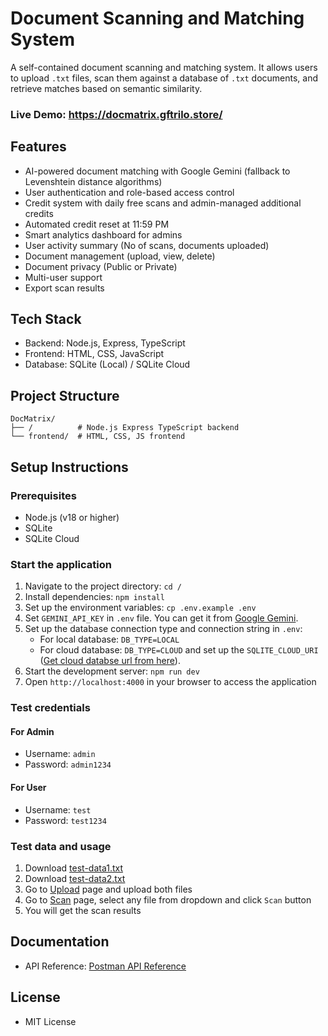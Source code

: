 # Document Scanning and Matching System

A self-contained document scanning and matching system. It allows users to upload `.txt` files, scan them against a database of `.txt` documents, and retrieve matches based on semantic similarity.

### Live Demo: https://docmatrix.gftrilo.store/

## Features

- AI-powered document matching with Google Gemini (fallback to Levenshtein distance algorithms)
- User authentication and role-based access control
- Credit system with daily free scans and admin-managed additional credits
- Automated credit reset at 11:59 PM
- Smart analytics dashboard for admins
- User activity summary (No of scans, documents uploaded)
- Document management (upload, view, delete)
- Document privacy (Public or Private)
- Multi-user support
- Export scan results

## Tech Stack

- Backend: Node.js, Express, TypeScript
- Frontend: HTML, CSS, JavaScript
- Database: SQLite (Local) / SQLite Cloud

## Project Structure

```
DocMatrix/
├── /          # Node.js Express TypeScript backend
└── frontend/  # HTML, CSS, JS frontend
```

## Setup Instructions

### Prerequisites

- Node.js (v18 or higher)
- SQLite
- SQLite Cloud

### Start the application

1. Navigate to the project directory: `cd /`
2. Install dependencies: `npm install`
3. Set up the environment variables: `cp .env.example .env`
4. Set `GEMINI_API_KEY` in `.env` file. You can get it from [Google Gemini](https://aistudio.google.com/apikey).
5. Set up the database connection type and connection string in `.env`:
   - For local database: `DB_TYPE=LOCAL`
   - For cloud database: `DB_TYPE=CLOUD` and set up the `SQLITE_CLOUD_URI` ([Get cloud databse url from here](https://sqlitecloud.io/)). 
6. Start the development server: `npm run dev`
7. Open `http://localhost:4000` in your browser to access the application


### Test credentials

#### For Admin
- Username: `admin`
- Password: `admin1234`

#### For User
- Username: `test`
- Password: `test1234`

### Test data and usage

1. Download [test-data1.txt](https://storage.googleapis.com/gocsgc/docmatrix/test-data1.txt)
2. Download [test-data2.txt](https://storage.googleapis.com/gocsgc/docmatrix/test-data2.txt)
3. Go to [Upload](https://docmatrix.zapto.org/pages/upload.html) page and upload both files
4. Go to [Scan](https://docmatrix.zapto.org/pages/scan.html) page, select any file from dropdown and click `Scan` button
5. You will get the scan results

## Documentation

- API Reference: [Postman API Reference](https://documenter.getpostman.com/view/36829320/2sAYk8u36Q)

## License

- MIT License
